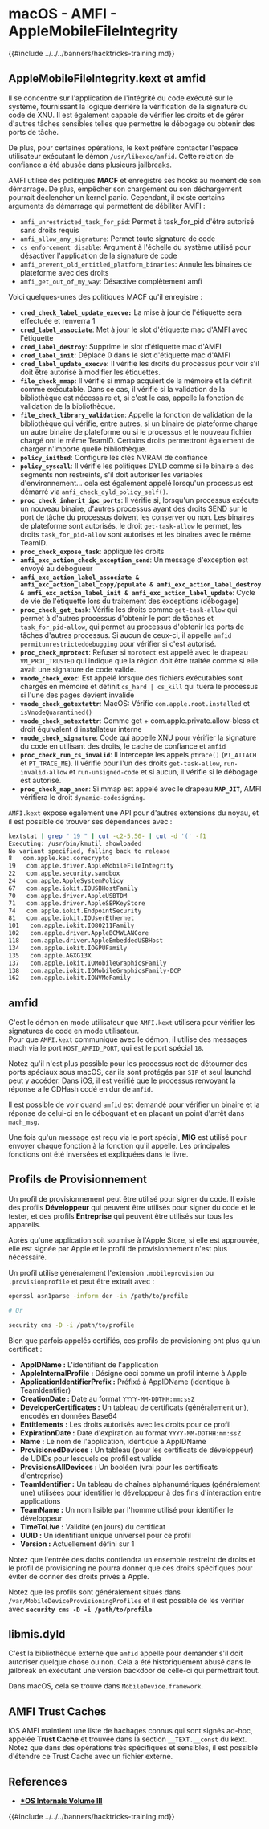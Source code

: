 # macOS - AMFI - AppleMobileFileIntegrity

{{#include ../../../banners/hacktricks-training.md}}

## AppleMobileFileIntegrity.kext et amfid

Il se concentre sur l'application de l'intégrité du code exécuté sur le système, fournissant la logique derrière la vérification de la signature du code de XNU. Il est également capable de vérifier les droits et de gérer d'autres tâches sensibles telles que permettre le débogage ou obtenir des ports de tâche.

De plus, pour certaines opérations, le kext préfère contacter l'espace utilisateur exécutant le démon `/usr/libexec/amfid`. Cette relation de confiance a été abusée dans plusieurs jailbreaks.

AMFI utilise des politiques **MACF** et enregistre ses hooks au moment de son démarrage. De plus, empêcher son chargement ou son déchargement pourrait déclencher un kernel panic. Cependant, il existe certains arguments de démarrage qui permettent de débiliter AMFI :

- `amfi_unrestricted_task_for_pid`: Permet à task_for_pid d'être autorisé sans droits requis
- `amfi_allow_any_signature`: Permet toute signature de code
- `cs_enforcement_disable`: Argument à l'échelle du système utilisé pour désactiver l'application de la signature de code
- `amfi_prevent_old_entitled_platform_binaries`: Annule les binaires de plateforme avec des droits
- `amfi_get_out_of_my_way`: Désactive complètement amfi

Voici quelques-unes des politiques MACF qu'il enregistre :

- **`cred_check_label_update_execve:`** La mise à jour de l'étiquette sera effectuée et renverra 1
- **`cred_label_associate`**: Met à jour le slot d'étiquette mac d'AMFI avec l'étiquette
- **`cred_label_destroy`**: Supprime le slot d'étiquette mac d'AMFI
- **`cred_label_init`**: Déplace 0 dans le slot d'étiquette mac d'AMFI
- **`cred_label_update_execve`:** Il vérifie les droits du processus pour voir s'il doit être autorisé à modifier les étiquettes.
- **`file_check_mmap`:** Il vérifie si mmap acquiert de la mémoire et la définit comme exécutable. Dans ce cas, il vérifie si la validation de la bibliothèque est nécessaire et, si c'est le cas, appelle la fonction de validation de la bibliothèque.
- **`file_check_library_validation`**: Appelle la fonction de validation de la bibliothèque qui vérifie, entre autres, si un binaire de plateforme charge un autre binaire de plateforme ou si le processus et le nouveau fichier chargé ont le même TeamID. Certains droits permettront également de charger n'importe quelle bibliothèque.
- **`policy_initbsd`**: Configure les clés NVRAM de confiance
- **`policy_syscall`**: Il vérifie les politiques DYLD comme si le binaire a des segments non restreints, s'il doit autoriser les variables d'environnement... cela est également appelé lorsqu'un processus est démarré via `amfi_check_dyld_policy_self()`.
- **`proc_check_inherit_ipc_ports`**: Il vérifie si, lorsqu'un processus exécute un nouveau binaire, d'autres processus ayant des droits SEND sur le port de tâche du processus doivent les conserver ou non. Les binaires de plateforme sont autorisés, le droit `get-task-allow` le permet, les droits `task_for_pid-allow` sont autorisés et les binaires avec le même TeamID.
- **`proc_check_expose_task`**: applique les droits
- **`amfi_exc_action_check_exception_send`**: Un message d'exception est envoyé au débogueur
- **`amfi_exc_action_label_associate & amfi_exc_action_label_copy/populate & amfi_exc_action_label_destroy & amfi_exc_action_label_init & amfi_exc_action_label_update`**: Cycle de vie de l'étiquette lors du traitement des exceptions (débogage)
- **`proc_check_get_task`**: Vérifie les droits comme `get-task-allow` qui permet à d'autres processus d'obtenir le port de tâches et `task_for_pid-allow`, qui permet au processus d'obtenir les ports de tâches d'autres processus. Si aucun de ceux-ci, il appelle `amfid permitunrestricteddebugging` pour vérifier si c'est autorisé.
- **`proc_check_mprotect`**: Refuser si `mprotect` est appelé avec le drapeau `VM_PROT_TRUSTED` qui indique que la région doit être traitée comme si elle avait une signature de code valide.
- **`vnode_check_exec`**: Est appelé lorsque des fichiers exécutables sont chargés en mémoire et définit `cs_hard | cs_kill` qui tuera le processus si l'une des pages devient invalide
- **`vnode_check_getextattr`**: MacOS: Vérifie `com.apple.root.installed` et `isVnodeQuarantined()`
- **`vnode_check_setextattr`**: Comme get + com.apple.private.allow-bless et droit équivalent d'installateur interne
- &#x20;**`vnode_check_signature`**: Code qui appelle XNU pour vérifier la signature du code en utilisant des droits, le cache de confiance et `amfid`
- &#x20;**`proc_check_run_cs_invalid`**: Il intercepte les appels `ptrace()` (`PT_ATTACH` et `PT_TRACE_ME`). Il vérifie pour l'un des droits `get-task-allow`, `run-invalid-allow` et `run-unsigned-code` et si aucun, il vérifie si le débogage est autorisé.
- **`proc_check_map_anon`**: Si mmap est appelé avec le drapeau **`MAP_JIT`**, AMFI vérifiera le droit `dynamic-codesigning`.

`AMFI.kext` expose également une API pour d'autres extensions du noyau, et il est possible de trouver ses dépendances avec :
```bash
kextstat | grep " 19 " | cut -c2-5,50- | cut -d '(' -f1
Executing: /usr/bin/kmutil showloaded
No variant specified, falling back to release
8   com.apple.kec.corecrypto
19   com.apple.driver.AppleMobileFileIntegrity
22   com.apple.security.sandbox
24   com.apple.AppleSystemPolicy
67   com.apple.iokit.IOUSBHostFamily
70   com.apple.driver.AppleUSBTDM
71   com.apple.driver.AppleSEPKeyStore
74   com.apple.iokit.EndpointSecurity
81   com.apple.iokit.IOUserEthernet
101   com.apple.iokit.IO80211Family
102   com.apple.driver.AppleBCMWLANCore
118   com.apple.driver.AppleEmbeddedUSBHost
134   com.apple.iokit.IOGPUFamily
135   com.apple.AGXG13X
137   com.apple.iokit.IOMobileGraphicsFamily
138   com.apple.iokit.IOMobileGraphicsFamily-DCP
162   com.apple.iokit.IONVMeFamily
```
## amfid

C'est le démon en mode utilisateur que `AMFI.kext` utilisera pour vérifier les signatures de code en mode utilisateur.\
Pour que `AMFI.kext` communique avec le démon, il utilise des messages mach via le port `HOST_AMFID_PORT`, qui est le port spécial `18`.

Notez qu'il n'est plus possible pour les processus root de détourner des ports spéciaux sous macOS, car ils sont protégés par `SIP` et seul launchd peut y accéder. Dans iOS, il est vérifié que le processus renvoyant la réponse a le CDHash codé en dur de `amfid`.

Il est possible de voir quand `amfid` est demandé pour vérifier un binaire et la réponse de celui-ci en le déboguant et en plaçant un point d'arrêt dans `mach_msg`.

Une fois qu'un message est reçu via le port spécial, **MIG** est utilisé pour envoyer chaque fonction à la fonction qu'il appelle. Les principales fonctions ont été inversées et expliquées dans le livre.

## Profils de Provisionnement

Un profil de provisionnement peut être utilisé pour signer du code. Il existe des profils **Développeur** qui peuvent être utilisés pour signer du code et le tester, et des profils **Entreprise** qui peuvent être utilisés sur tous les appareils.

Après qu'une application soit soumise à l'Apple Store, si elle est approuvée, elle est signée par Apple et le profil de provisionnement n'est plus nécessaire.

Un profil utilise généralement l'extension `.mobileprovision` ou `.provisionprofile` et peut être extrait avec :
```bash
openssl asn1parse -inform der -in /path/to/profile

# Or

security cms -D -i /path/to/profile
```
Bien que parfois appelés certifiés, ces profils de provisioning ont plus qu'un certificat :

- **AppIDName :** L'identifiant de l'application
- **AppleInternalProfile :** Désigne ceci comme un profil interne à Apple
- **ApplicationIdentifierPrefix :** Préfixé à AppIDName (identique à TeamIdentifier)
- **CreationDate :** Date au format `YYYY-MM-DDTHH:mm:ssZ`
- **DeveloperCertificates :** Un tableau de certificats (généralement un), encodés en données Base64
- **Entitlements :** Les droits autorisés avec les droits pour ce profil
- **ExpirationDate :** Date d'expiration au format `YYYY-MM-DDTHH:mm:ssZ`
- **Name :** Le nom de l'application, identique à AppIDName
- **ProvisionedDevices :** Un tableau (pour les certificats de développeur) de UDIDs pour lesquels ce profil est valide
- **ProvisionsAllDevices :** Un booléen (vrai pour les certificats d'entreprise)
- **TeamIdentifier :** Un tableau de chaînes alphanumériques (généralement une) utilisées pour identifier le développeur à des fins d'interaction entre applications
- **TeamName :** Un nom lisible par l'homme utilisé pour identifier le développeur
- **TimeToLive :** Validité (en jours) du certificat
- **UUID :** Un identifiant unique universel pour ce profil
- **Version :** Actuellement défini sur 1

Notez que l'entrée des droits contiendra un ensemble restreint de droits et le profil de provisioning ne pourra donner que ces droits spécifiques pour éviter de donner des droits privés à Apple.

Notez que les profils sont généralement situés dans `/var/MobileDeviceProvisioningProfiles` et il est possible de les vérifier avec **`security cms -D -i /path/to/profile`**

## **libmis.dyld**

C'est la bibliothèque externe que `amfid` appelle pour demander s'il doit autoriser quelque chose ou non. Cela a été historiquement abusé dans le jailbreak en exécutant une version backdoor de celle-ci qui permettrait tout.

Dans macOS, cela se trouve dans `MobileDevice.framework`.

## AMFI Trust Caches

iOS AMFI maintient une liste de hachages connus qui sont signés ad-hoc, appelée **Trust Cache** et trouvée dans la section `__TEXT.__const` du kext. Notez que dans des opérations très spécifiques et sensibles, il est possible d'étendre ce Trust Cache avec un fichier externe.

## References

- [**\*OS Internals Volume III**](https://newosxbook.com/home.html)

{{#include ../../../banners/hacktricks-training.md}}
